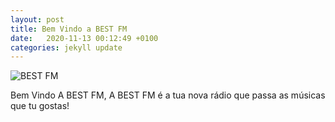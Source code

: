 ```yaml
---
layout: post
title: Bem Vindo a BEST FM
date:   2020-11-13 00:12:49 +0100
categories: jekyll update
---
```

![BEST FM](/imagens/yyjuuuiuii.png)

Bem Vindo A BEST FM, A BEST FM é a tua nova rádio que
passa as músicas que tu gostas!
